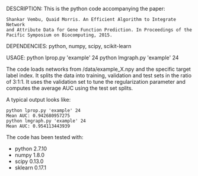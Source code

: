 DESCRIPTION: This is the python code accompanying the paper:
```
Shankar Vembu, Quaid Morris. An Efficient Algorithm to Integrate Network 
and Attribute Data for Gene Function Prediction. In Proceedings of the 
Pacific Symposium on Biocomputing, 2015.
```

DEPENDENCIES:
python, numpy, scipy, scikit-learn

USAGE:
python lprop.py 'example' 24
python lmgraph.py 'example' 24

The code loads networks from /data/example_X.npy and the specific target label index. It splits the data into training, validation and test sets in the ratio of 3:1:1. It uses the validation set to tune the regularization parameter and computes the average AUC using the test set splits.

A typical output looks like:
```
python lprop.py 'example' 24
Mean AUC: 0.942680957275
python lmgraph.py 'example' 24
Mean AUC: 0.954113443939
```

The code has been tested with:
- python 2.7.10
- numpy 1.8.0
- scipy 0.13.0
- sklearn 0.17.1
